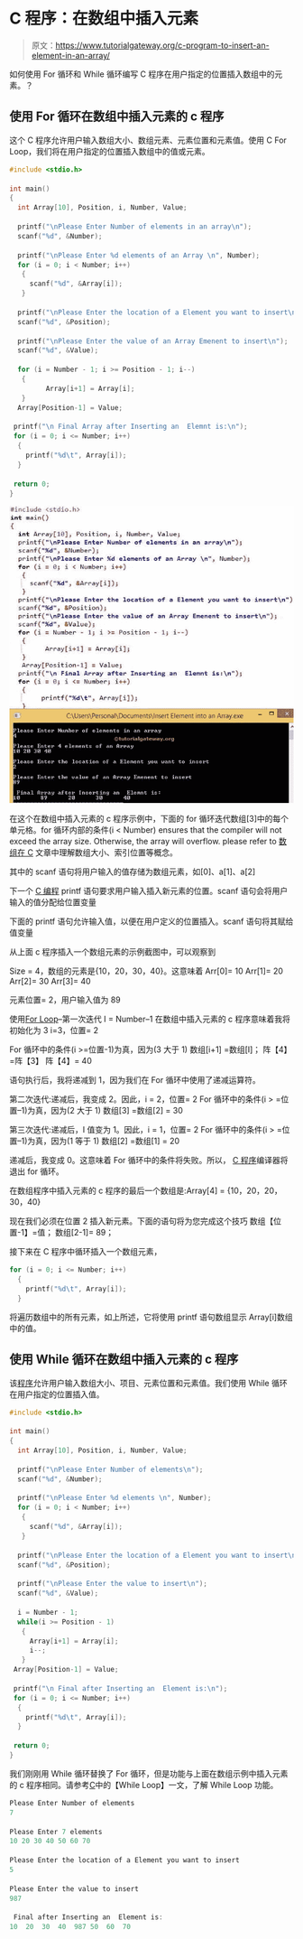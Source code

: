 # C 程序：在数组中插入元素

> 原文：<https://www.tutorialgateway.org/c-program-to-insert-an-element-in-an-array/>

如何使用 For 循环和 While 循环编写 C 程序在用户指定的位置插入数组中的元素。？

## 使用 For 循环在数组中插入元素的 c 程序

这个 C 程序允许用户输入数组大小、数组元素、元素位置和元素值。使用 C For Loop，我们将在用户指定的位置插入数组中的值或元素。

```c
#include <stdio.h>

int main()
{
  int Array[10], Position, i, Number, Value;

  printf("\nPlease Enter Number of elements in an array\n");
  scanf("%d", &Number);

  printf("\nPlease Enter %d elements of an Array \n", Number);
  for (i = 0; i < Number; i++)
   {
     scanf("%d", &Array[i]);
   }     

  printf("\nPlease Enter the location of a Element you want to insert\n");
  scanf("%d", &Position);

  printf("\nPlease Enter the value of an Array Emenent to insert\n");
  scanf("%d", &Value);

  for (i = Number - 1; i >= Position - 1; i--)
   {
	     Array[i+1] = Array[i];
   }
  Array[Position-1] = Value;

 printf("\n Final Array after Inserting an  Elemnt is:\n");
 for (i = 0; i <= Number; i++)
  {
 	printf("%d\t", Array[i]);
  }     

 return 0;
}
```

![C program to insert an element in an array using For Loop](img/8703f23200b4bce1dd311b1f03da8e88.png)

在这个在数组中插入元素的 c 程序示例中，下面的 for 循环迭代数组[3]中的每个单元格。for 循环内部的条件(i < Number) ensures that the compiler will not exceed the array size. Otherwise, the array will overflow. please refer to [数组在 C](https://www.tutorialgateway.org/array-in-c/) 文章中理解数组大小、索引位置等概念。

其中的 scanf 语句将用户输入的值存储为数组元素，如[0]、a[1]、a[2]

下一个 [C 编程](https://www.tutorialgateway.org/c-programming/) printf 语句要求用户输入插入新元素的位置。scanf 语句会将用户输入的值分配给位置变量

下面的 printf 语句允许输入值，以便在用户定义的位置插入。scanf 语句将其赋给值变量

从上面 c 程序插入一个数组元素的示例截图中，可以观察到

Size = 4，数组的元素是{10，20，30，40}。这意味着
Arr[0]= 10
Arr[1]= 20
Arr[2]= 30
Arr[3]= 40

元素位置= 2，用户输入值为 89

使用[For Loop](https://www.tutorialgateway.org/for-loop-in-c-programming/)–第一次迭代
I = Number–1 在数组中插入元素的 c 程序意味着我将初始化为 3
i=3，位置= 2

For 循环中的条件(i >=位置-1)为真，因为(3 大于 1)
数组[i+1] =数组[I]；
阵【4】=阵【3】
阵【4】= 40

语句执行后，我将递减到 1，因为我们在 For 循环中使用了递减运算符。

第二次迭代:递减后，我变成 2。因此，i = 2，位置= 2
For 循环中的条件(i > =位置–1)为真，因为(2 大于 1)
数组[3] =数组[2] = 30

第三次迭代:递减后，I 值变为 1。因此，i = 1，位置= 2
For 循环中的条件(i > =位置–1)为真，因为(1 等于 1)
数组[2] =数组[1] = 20

递减后，我变成 0。这意味着 For 循环中的条件将失败。所以， [C 程序](https://www.tutorialgateway.org/c-programming-examples/)编译器将退出 for 循环。

在数组程序中插入元素的 c 程序的最后一个数组是:Array[4] = {10，20，20，30，40}

现在我们必须在位置 2 插入新元素。下面的语句将为您完成这个技巧
数组【位置-1】=值；
数组[2-1]= 89；

接下来在 C 程序中循环插入一个数组元素，

```c
for (i = 0; i <= Number; i++)
  {
 	printf("%d\t", Array[i]);
  }
```

将遍历数组中的所有元素，如上所述，它将使用 printf 语句数组显示 Array[i]数组中的值。

## 使用 While 循环在数组中插入元素的 c 程序

该[程序](https://www.tutorialgateway.org/c-programming-examples/)允许用户输入数组大小、项目、元素位置和元素值。我们使用 While 循环在用户指定的位置插入值。

```c
#include <stdio.h>

int main()
{
  int Array[10], Position, i, Number, Value;

  printf("\nPlease Enter Number of elements\n");
  scanf("%d", &Number);

  printf("\nPlease Enter %d elements \n", Number);
  for (i = 0; i < Number; i++)
   {
     scanf("%d", &Array[i]);
   }     

  printf("\nPlease Enter the location of a Element you want to insert\n");
  scanf("%d", &Position);

  printf("\nPlease Enter the value to insert\n");
  scanf("%d", &Value);

  i = Number - 1;
  while(i >= Position - 1)
   {
	 Array[i+1] = Array[i];
	 i--;
   }
 Array[Position-1] = Value;

 printf("\n Final after Inserting an  Element is:\n");
 for (i = 0; i <= Number; i++)
  {
 	printf("%d\t", Array[i]);
  }     

 return 0;
}
```

我们刚刚用 While 循环替换了 For 循环，但是功能与上面在数组示例中插入元素的 c 程序相同。请参考[C](https://www.tutorialgateway.org/while-loop-in-c/)中的【While Loop】一文，了解 While Loop 功能。

```c
Please Enter Number of elements
7

Please Enter 7 elements
10 20 30 40 50 60 70

Please Enter the location of a Element you want to insert
5

Please Enter the value to insert
987

 Final after Inserting an  Element is:
10	20	30	40	987	50	60	70 
```